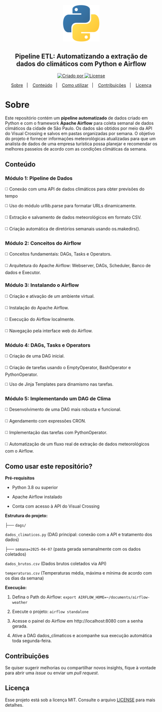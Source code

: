 <h1 align="center">
  <img alt="Ícone Python" title="Ícone Python" src="assets/python-logo.png" width="120px" /> 
</h1> 

<h2 align="center">Pipeline ETL: Automatizando a extração de dados do climáticos com Python e Airflow</h2> 

<p align="center">
 <a href="https://www.linkedin.com/in/pedromiguelsbs/">
   <img alt="Criado por" src="https://img.shields.io/static/v1?label=Criador&message=pedromiguelsbs&color=FFD34B&labelColor=000000">
 </a>
 <a href="https://github.com/pedromiguelsbs/weather-airflow/blob/main/LICENSE">
   <img alt="License" src="https://img.shields.io/static/v1?label=License&message=MIT&color=FFD34B&labelColor=000000">
 </a>
</p> 

<p align="center">
  <a href="#sobre">Sobre</a>&nbsp;&nbsp;&nbsp;|&nbsp;&nbsp;&nbsp;
  <a href="#conteúdo">Conteúdo</a>&nbsp;&nbsp;&nbsp;|&nbsp;&nbsp;&nbsp;
  <a href="#como-usar-este-repositório">Como utilizar</a>&nbsp;&nbsp;&nbsp;|&nbsp;&nbsp;&nbsp;
  <a href="#contribuições">Contribuições</a>&nbsp;&nbsp;&nbsp;|&nbsp;&nbsp;&nbsp;
  <a href="#licença">Licença</a>
</p>

# Sobre 

Este repositório contém um **pipeline automatizado** de dados criado em Python e com o framework **Apache Airflow** para coleta semanal de dados climáticos da cidade de São Paulo. Os dados são obtidos por meio da API do Visual Crossing e salvos em pastas organizadas por semana. O objetivo do projeto é fornecer informações meteorológicas atualizadas para que um analista de dados de uma empresa turística possa planejar e recomendar os melhores passeios de acordo com as condições climáticas da semana.

## Conteúdo

### Módulo 1: Pipeline de Dados
◻️ Conexão com uma API de dados climáticos para obter previsões do tempo

◻️ Uso do módulo urllib.parse para formatar URLs dinamicamente.

◻️ Extração e salvamento de dados meteorológicos em formato CSV.

◻️ Criação automática de diretórios semanais usando os.makedirs().

### Módulo 2: Conceitos do Airflow
◻️ Conceitos fundamentais: DAGs, Tasks e Operators.

◻️ Arquitetura do Apache Airflow: Webserver, DAGs, Scheduler, Banco de dados e Executor.

### Módulo 3: Instalando o Airflow
◻️ Criação e ativação de um ambiente virtual.

◻️ Instalação do Apache Airflow.

◻️ Execução do Airflow localmente.

◻️ Navegação pela interface web do Airflow.

### Módulo 4: DAGs, Tasks e Operators
◻️ Criação de uma DAG inicial.

◻️ Criação de tarefas usando o EmptyOperator, BashOperator e PythonOperator.

◻️ Uso de Jinja Templates para dinamismo nas tarefas.

### Módulo 5: Implementando um DAG de Clima
◻️ Desenvolvimento de uma DAG mais robusta e funcional.

◻️ Agendamento com expressões CRON.

◻️ Implementação das tarefas com PythonOperator.

◻️ Automatização de um fluxo real de extração de dados meteorológicos com o Airflow.

## Como usar este repositório?
**Pré-requisitos**

- Python 3.8 ou superior

- Apache Airflow instalado

- Conta com acesso à API do Visual Crossing

**Estrutura do projeto:**

├── `dags/`

`dados_climaticos.py` (DAG principal: conexão com a API e tratamento dos dados)

├── `semana=2025-04-07` (pasta gerada semanalmente com os dados coletados)

`dados_brutos.csv` (Dados brutos coletados via API)

`temperaturas.csv` (Temperaturas média, máxima e mínima de acordo com os dias da semana)

**Execução:**

1) Defina o Path do Airflow: `export AIRFLOW_HOME=~/documents/airflow-weather`

2) Execute o projeto: `airflow standalone`

3) Acesse o painel do Airflow em http://localhost:8080 com a senha gerada.

4) Ative a DAG dados_climaticos e acompanhe sua execução automática toda segunda-feira.

## Contribuições
Se quiser sugerir melhorias ou compartilhar novos insights, fique à vontade para abrir uma _issue_ ou enviar um _pull request_.  

## Licença
Esse projeto está sob a licença MIT. Consulte o arquivo [LICENSE](https://github.com/pedromiguelsbs/weather-airflow/blob/master/LICENSE) para mais detalhes.
